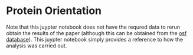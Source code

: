 # Protein Orientation
Note that this juypter notebook does not have the requred data to  rerun obtain the results of the paper 
(although this can be obtained from the [osf database](https://osf.io/p3gsq/)). This juypter notebook simply provides a reference to how the analysis was carried out.
